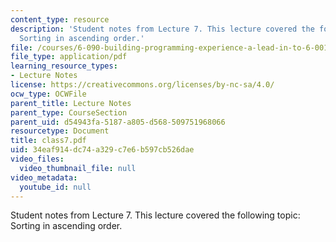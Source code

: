 ```yaml
---
content_type: resource
description: 'Student notes from Lecture 7. This lecture covered the following topic:
  Sorting in ascending order.'
file: /courses/6-090-building-programming-experience-a-lead-in-to-6-001-january-iap-2005/34eaf914dc74a329c7e6b597cb526dae_class7.pdf
file_type: application/pdf
learning_resource_types:
- Lecture Notes
license: https://creativecommons.org/licenses/by-nc-sa/4.0/
ocw_type: OCWFile
parent_title: Lecture Notes
parent_type: CourseSection
parent_uid: d54943fa-5187-a805-d568-509751968066
resourcetype: Document
title: class7.pdf
uid: 34eaf914-dc74-a329-c7e6-b597cb526dae
video_files:
  video_thumbnail_file: null
video_metadata:
  youtube_id: null
---
```

Student notes from Lecture 7. This lecture covered the following topic: Sorting in ascending order.